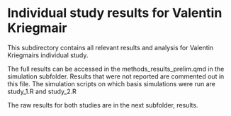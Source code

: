 # Individual study results for Valentin Kriegmair

This subdirectory contains all relevant results and analysis for Valentin Kriegmairs individual study.

The full results can be accessed in the methods_results_prelim.qmd in the simulation subfolder.
Results that were not reported are commented out in this file.
The simulation scripts on which basis simulations were run are study_1.R and study_2.R

The raw results for both studies are in the next subfolder, results.
